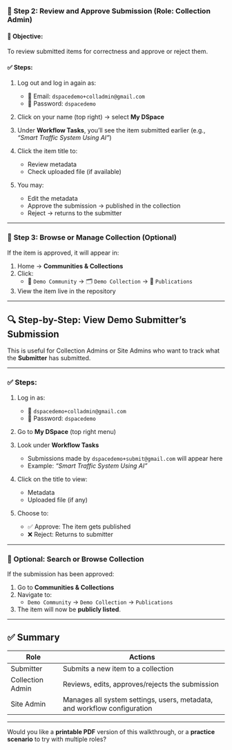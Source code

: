 
### 🔹 **Step 2: Review and Approve Submission (Role: Collection Admin)**

#### 🎯 Objective:
To review submitted items for correctness and approve or reject them.

#### ✅ Steps:

1. Log out and log in again as:
   - 📧 Email: `dspacedemo+colladmin@gmail.com`
   - 🔐 Password: `dspacedemo`

2. Click on your name (top right) → select **My DSpace**
3. Under **Workflow Tasks**, you’ll see the item submitted earlier (e.g., *“Smart Traffic System Using AI”*)
4. Click the item title to:
   - Review metadata
   - Check uploaded file (if available)

5. You may:
   - Edit the metadata
   - Approve the submission → published in the collection
   - Reject → returns to the submitter

---

### 🔹 **Step 3: Browse or Manage Collection (Optional)**

If the item is approved, it will appear in:

1. Home → **Communities & Collections**
2. Click:
   - 🧱 `Demo Community` → 🗂 `Demo Collection` → 📁 `Publications`
3. View the item live in the repository

---

## 🔍 Step-by-Step: **View Demo Submitter’s Submission**

This is useful for Collection Admins or Site Admins who want to track what the **Submitter** has submitted.

---

### ✅ Steps:

1. Log in as:
   - 📧 `dspacedemo+colladmin@gmail.com`  
   - 🔐 Password: `dspacedemo`

2. Go to **My DSpace** (top right menu)
3. Look under **Workflow Tasks**
   - Submissions made by `dspacedemo+submit@gmail.com` will appear here
   - Example: *“Smart Traffic System Using AI”*

4. Click on the title to view:
   - Metadata
   - Uploaded file (if any)

5. Choose to:
   - ✅ Approve: The item gets published
   - ❌ Reject: Returns to submitter

---

### 🔄 Optional: Search or Browse Collection

If the submission has been approved:

1. Go to **Communities & Collections**
2. Navigate to:
   - `Demo Community` → `Demo Collection` → `Publications`
3. The item will now be **publicly listed**.

---

## ✅ Summary

| Role               | Actions                                                                 |
|--------------------|-------------------------------------------------------------------------|
| Submitter          | Submits a new item to a collection                                      |
| Collection Admin   | Reviews, edits, approves/rejects the submission                         |
| Site Admin         | Manages all system settings, users, metadata, and workflow configuration|

---

Would you like a **printable PDF** version of this walkthrough, or a **practice scenario** to try with multiple roles?
